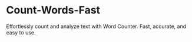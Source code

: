 # Count-Words-Fast
Effortlessly count and analyze text with Word Counter. Fast, accurate, and easy to use.
